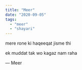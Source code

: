 ```yaml
---
title: "Meer"
date: "2020-09-05"
tags: 
  - "meer"
  - "shayari"
---
```


mere rone ki haqeeqat jisme thi

ek muddat tak wo kagaz nam raha

― Meer
